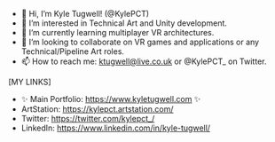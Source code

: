 - 👋 Hi, I’m Kyle Tugwell! (@KylePCT) 
- 👀 I’m interested in Technical Art and Unity development.
- 🌱 I’m currently learning multiplayer VR architectures.
- 💞️ I’m looking to collaborate on VR games and applications or any Technical/Pipeline Art roles.
- 📫 How to reach me: ktugwell@live.co.uk or @KylePCT_ on Twitter.

[MY LINKS]
- ✨ Main Portfolio: https://www.kyletugwell.com ✨
- ArtStation: https://kylepct.artstation.com/
- Twitter: https://twitter.com/kylepct_/
- LinkedIn: https://www.linkedin.com/in/kyle-tugwell/

<!---
KylePCT/KylePCT is a ✨ special ✨ repository because its `README.md` (this file) appears on your GitHub profile.
You can click the Preview link to take a look at your changes.
--->
